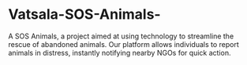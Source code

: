 # Vatsala-SOS-Animals-
A SOS Animals, a project aimed at using technology to streamline the rescue of abandoned animals. Our platform allows individuals to report animals in distress, instantly notifying nearby NGOs for quick action.
